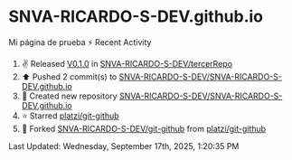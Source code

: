 # SNVA-RICARDO-S-DEV.github.io
Mi página de prueba
⚡ Recent Activity

<!--RECENT_ACTIVITY:start-->
1. ✌️ Released [V0.1.0](https://github.com/SNVA-RICARDO-S-DEV/tercerRepo/releases/tag/V0.1.0) in [SNVA-RICARDO-S-DEV/tercerRepo](https://github.com/SNVA-RICARDO-S-DEV/tercerRepo)<br>
2. ⬆️ Pushed 2 commit(s) to [SNVA-RICARDO-S-DEV/SNVA-RICARDO-S-DEV.github.io](https://github.com/SNVA-RICARDO-S-DEV/SNVA-RICARDO-S-DEV.github.io)<br>
3. 📔 Created new repository [SNVA-RICARDO-S-DEV/SNVA-RICARDO-S-DEV.github.io](https://github.com/SNVA-RICARDO-S-DEV/SNVA-RICARDO-S-DEV.github.io)<br>
4. ⭐ Starred [platzi/git-github](https://github.com/platzi/git-github)<br>
5. 🔱 Forked [SNVA-RICARDO-S-DEV/git-github](https://github.com/SNVA-RICARDO-S-DEV/git-github) from [platzi/git-github](https://github.com/platzi/git-github)<br>
<!--RECENT_ACTIVITY:end-->

<!--RECENT_ACTIVITY:last_update-->
Last Updated: Wednesday, September 17th, 2025, 1:20:35 PM
<!--RECENT_ACTIVITY:last_update_end-->
